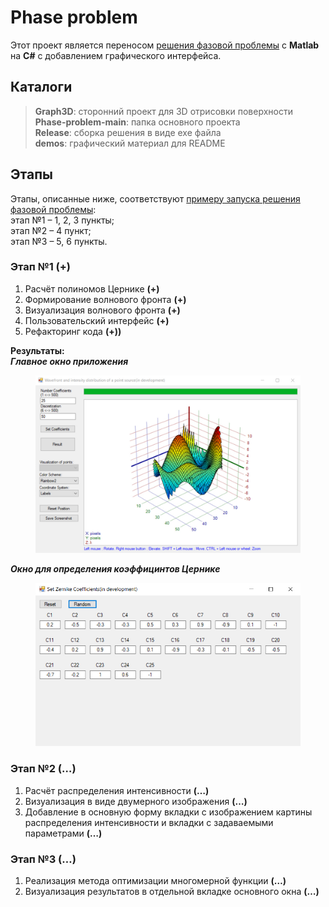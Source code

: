 # Phase problem
Этот проект является переносом [решения фазовой проблемы](https://github.com/Stergrim/Solving-the-phase-problem) с **Matlab** на **C#** с добавлением графического интерфейса.

## Каталоги
>**Graph3D**: сторонний проект для 3D отрисовки поверхности <br>
>**Phase-problem-main**: папка основного проекта <br>
>**Release**: сборка решения в виде exe файла <br>
>**demos**: графический материал для README <br>

## Этапы
Этапы, описанные ниже, соответствуют [примеру запуска решения фазовой проблемы](https://github.com/Stergrim/Solving-the-phase-problem/tree/main/demos#readme): <br>
этап №1 – 1, 2, 3 пункты; <br>
этап №2 – 4 пункт; <br>
этап №3 – 5, 6 пункты. <br>

### **Этап №1 (+)**
1. Расчёт полиномов Цернике **(+)**
2. Формирование волнового фронта **(+)**
3. Визуализация волнового фронта **(+)**
4. Пользовательский интерфейс **(+)**
5. Рефакторинг кода **(+))**

**Результаты:** <br>
***Главное окно приложения***
 
<figure>
<img src="https://github.com/Stergrim/Phase-problem/blob/master/demos/MainWindow.jpg" width="600"/>
</figure>

***Окно для определения коэффицинтов Цернике***

<figure>
<img src="https://github.com/Stergrim/Phase-problem/blob/master/demos/SetWindow.jpg" width="450"/>
</figure>

### **Этап №2 (…)**
1. Расчёт распределения интенсивности **(…)**
2. Визуализация в виде двумерного изображения **(…)**
3. Добавление в основную форму вкладки с изображением картины распределения интенсивности и вкладки с задаваемыми параметрами **(…)**

### **Этап №3 (…)**
1. Реализация метода оптимизации многомерной функции **(…)**
2. Визуализация результатов в отдельной вкладке основного окна **(…)**
